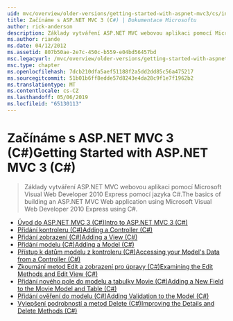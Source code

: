 ```yaml
---
uid: mvc/overview/older-versions/getting-started-with-aspnet-mvc3/cs/index
title: Začínáme s ASP.NET MVC 3 (C#) | Dokumentace Microsoftu
author: rick-anderson
description: Základy vytváření ASP.NET MVC webovou aplikaci pomocí Microsoft Visual Web Developer 2010 Express pomocí jazyka C#.
ms.author: riande
ms.date: 04/12/2012
ms.assetid: 807b50ae-2e7c-450c-b559-e04bd56457bd
msc.legacyurl: /mvc/overview/older-versions/getting-started-with-aspnet-mvc3/cs
msc.type: chapter
ms.openlocfilehash: 7dcb210dfa5aef51188f2a5dd2dd85c56a475217
ms.sourcegitcommit: 51b01b6ff8edde57d8243e4da28c9f1e7f1962b2
ms.translationtype: MT
ms.contentlocale: cs-CZ
ms.lasthandoff: 05/06/2019
ms.locfileid: "65130113"
---
```

# <a name="getting-started-with-aspnet-mvc-3-c"></a><span data-ttu-id="cea1a-103">Začínáme s ASP.NET MVC 3 (C#)</span><span class="sxs-lookup"><span data-stu-id="cea1a-103">Getting Started with ASP.NET MVC 3 (C#)</span></span>

> <span data-ttu-id="cea1a-104">Základy vytváření ASP.NET MVC webovou aplikaci pomocí Microsoft Visual Web Developer 2010 Express pomocí jazyka C#.</span><span class="sxs-lookup"><span data-stu-id="cea1a-104">The basics of building an ASP.NET MVC Web application using Microsoft Visual Web Developer 2010 Express using C#.</span></span>

- [<span data-ttu-id="cea1a-105">Úvod do ASP.NET MVC 3 (C#)</span><span class="sxs-lookup"><span data-stu-id="cea1a-105">Intro to ASP.NET MVC 3 (C#)</span></span>](intro-to-aspnet-mvc-3.md)
- [<span data-ttu-id="cea1a-106">Přidání kontroleru (C#)</span><span class="sxs-lookup"><span data-stu-id="cea1a-106">Adding a Controller (C#)</span></span>](adding-a-controller.md)
- [<span data-ttu-id="cea1a-107">Přidání zobrazení (C#)</span><span class="sxs-lookup"><span data-stu-id="cea1a-107">Adding a View (C#)</span></span>](adding-a-view.md)
- [<span data-ttu-id="cea1a-108">Přidání modelu (C#)</span><span class="sxs-lookup"><span data-stu-id="cea1a-108">Adding a Model (C#)</span></span>](adding-a-model.md)
- [<span data-ttu-id="cea1a-109">Přístup k datům modelu z kontroleru (C#)</span><span class="sxs-lookup"><span data-stu-id="cea1a-109">Accessing your Model's Data from a Controller (C#)</span></span>](accessing-your-models-data-from-a-controller.md)
- [<span data-ttu-id="cea1a-110">Zkoumání metod Edit a zobrazení pro úpravy (C#)</span><span class="sxs-lookup"><span data-stu-id="cea1a-110">Examining the Edit Methods and Edit View (C#)</span></span>](examining-the-edit-methods-and-edit-view.md)
- [<span data-ttu-id="cea1a-111">Přidání nového pole do modelu a tabulky Movie (C#)</span><span class="sxs-lookup"><span data-stu-id="cea1a-111">Adding a New Field to the Movie Model and Table (C#)</span></span>](adding-a-new-field.md)
- [<span data-ttu-id="cea1a-112">Přidání ověření do modelu (C#)</span><span class="sxs-lookup"><span data-stu-id="cea1a-112">Adding Validation to the Model (C#)</span></span>](adding-validation-to-the-model.md)
- [<span data-ttu-id="cea1a-113">Vylepšení podrobností a metod Delete (C#)</span><span class="sxs-lookup"><span data-stu-id="cea1a-113">Improving the Details and Delete Methods (C#)</span></span>](improving-the-details-and-delete-methods.md)
